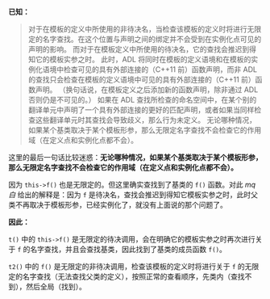 **已知：**

> 对于在模板的定义中所使用的非待决名，当检查该模板的定义时将进行无限定的名字查找。在这个位置与声明之间的绑定并不会受到在实例化点可见的声明的影响。 而对于在模板定义中所使用的待决名，它的查找会推迟到得知它的模板实参之时。 此时，ADL 将同时在模板的定义语境和在模板的实例化语境中检查可见的具有外部连接的（C++11 前）函数声明，而非 ADL 的查找只会检查在模板的定义语境中可见的具有外部连接的（C++11 前）函数声明。 （换句话说，在模板定义之后添加新的函数声明，除非通过 ADL 否则仍是不可见的。） 如果在 ADL 查找所检查的命名空间中，在某个别的翻译单元中声明了一个具有外部连接的更好的匹配声明，或者如果当同样检查这些翻译单元时其查找会导致歧义，那么行为未定义。 无论哪种情况，如果某个基类取决于某个模板形参，那么无限定名字查找不会检查它的作用域（在定义点和实例化点都不会）。

这里的最后一句话比较迷惑：**无论哪种情况，如果某个基类取决于某个模板形参，那么无限定名字查找不会检查它的作用域（在定义点和实例化点都不会）。**

因为 `this->f()` 也是无限定的。但这里确实查找到了基类的 `f()` 函数。对此 *mq 白* 给出的解释是：因为 `f` 是待决名，查找会推迟到得知它模板实参之时，此时父类不再取决于模板形参，已经实例化了，就没有上面说的那个问题了。

**因此：**

`t()` 中的 `this->f()` 是无限定的待决调用，会在明确它的模板实参之时再次进行关于 `f` 的名字查找，并且会查找基类，因此找到了基类的成员函数 `f()`。

`t2()` 中的 `f()` 是无限定的非待决调用，检查该模板的定义时将进行关于 `f` 的无限定的名字查找（无法查找父类的定义），按照正常的查看顺序，先类内（查找不到），然后全局（找到）。
